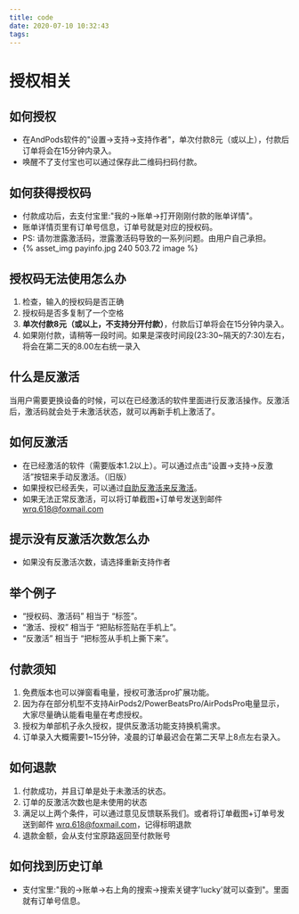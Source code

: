 ```yaml
---
title: code
date: 2020-07-10 10:32:43
tags:
---
```

# 授权相关

## 如何授权
* 在AndPods软件的"设置->支持->支持作者"，单次付款8元（或以上），付款后订单将会在15分钟内录入。
* 唤醒不了支付宝也可以通过保存此二维码扫码付款。

## 如何获得授权码
* 付款成功后，去支付宝里:"我的->账单->打开刚刚付款的账单详情"。
* 账单详情页里有订单号信息，订单号就是对应的授权码。
* PS: 请勿泄露激活码，泄露激活码导致的一系列问题。由用户自己承担。
* {% asset_img payinfo.jpg 240 503.72 image %}

## 授权码无法使用怎么办
1. 检查，输入的授权码是否正确
2. 授权码是否多复制了一个空格
3. **单次付款8元（或以上，不支持分开付款）**，付款后订单将会在15分钟内录入。
4. 如果刚付款，请稍等一段时间。如果是深夜时间段(23:30~隔天的7:30)左右，将会在第二天的8.00左右统一录入

## 什么是反激活
当用户需要更换设备的时候，可以在已经激活的软件里面进行反激活操作。反激活后，激活码就会处于未激活状态，就可以再新手机上激活了。

## 如何反激活
* 在已经激活的软件（需要版本1.2以上）。可以通过点击“设置->支持->反激活”按钮来手动反激活。（旧版） 
* 如果授权已经丢失，可以通过<a href="https://www.andpods.cn/reset">自助反激活来反激活</a>。
* 如果无法正常反激活，可以将订单截图+订单号发送到邮件
    <a href="mailto:wrq.618@foxmail.com?subject=手动反激活&body=请输入订单号+附件带上订单截图">wrq.618@foxmail.com</a>
    
## 提示没有反激活次数怎么办
* 如果没有反激活次数，请选择重新支持作者

## 举个例子
* “授权码、激活码” 相当于 “标签”。
* “激活、授权” 相当于 “把贴标签贴在手机上”。
* “反激活” 相当于 “把标签从手机上撕下来”。

## 付款须知
1. 免费版本也可以弹窗看电量，授权可激活pro扩展功能。
2. 因为存在部分机型不支持AirPods2/PowerBeatsPro/AirPodsPro电量显示，大家尽量确认能看电量在考虑授权。
3. 授权为单部机子永久授权，提供反激活功能支持换机需求。
4. 订单录入大概需要1~15分钟，凌晨的订单最迟会在第二天早上8点左右录入。

## 如何退款
1. 付款成功，并且订单是处于未激活的状态。
2. 订单的反激活次数也是未使用的状态
3. 满足以上两个条件，可以通过意见反馈联系我们。或者将订单截图+订单号发送到邮件
    <a href="mailto:wrq.618@foxmail.com?subject=退款&body=请输入订单号+附件带上订单截图">wrq.618@foxmail.com</a>，记得标明退款
4. 退款金额，会从支付宝原路返回至付款账号

## 如何找到历史订单
* 支付宝里:"我的->账单->右上角的搜索->搜索关键字'lucky'就可以查到"。里面就有订单号信息。
